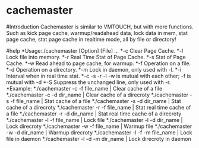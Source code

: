 cachemaster
===========

#Introduction
Cachemaster is similar to VMTOUCH, but with more functions. Such as kick page cache, warmup/readahead data, lock data in mem, stat page cache, stat page cache in realtime mode, all by file or directory!


#help
*Usage:./cachemaster [Option] [File] ...
*-c Clear Page Cache.
*-l Lock file into memory.
*-r Real Time Stat of Page Cache.
*-s Stat of Page Cache.
*-w Read ahead to page cache, for warmup.
*-f Operation on a file.
*-d Operation on a directory.
*-m Lock in daemon, only used with -l.
*-i Interval when in real time stat.
*-c -s -r -l -w is mutual with each other; -f is mutual with -d
*-S Suppress the unchanged line, only used with -r.
*Example:
*./cachemaster -c -f file_name | Clear cache of a file
*./cachemaster -c -d dir_name | Clear cache of a direcroty
*./cachemaster -s -f file_name | Stat cache of a file
*./cachemaster -s -d dir_name | Stat cache of a direcroty
*./cachemaster -r -f file_name | Stat real time cache of a file
*./cachemaster -r -d dir_name | Stat real time cache of a direcroty
*./cachemaster -l -f file_name | Lock file
*./cachemaster -l -d dir_name | Lock  direcroty
*./cachemaster -w -f file_name | Warmup file
*./cachemaster -w -d dir_name | Warmup  direcroty
*./cachemaster -l -f -m file_name | Lock file in daemon
*./cachemaster -l -d -m dir_name | Lock direcroty in daemon
